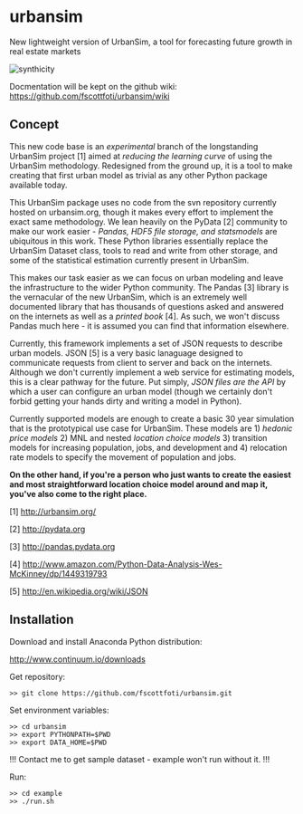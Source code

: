 urbansim
========

New lightweight version of UrbanSim, a tool for forecasting future growth in real estate markets

![synthicity](http://www.synthicity.com/uploads/1/8/3/2/18327643/9164254_orig.png)

Docmentation will be kept on the github wiki: https://github.com/fscottfoti/urbansim/wiki

Concept
-------

This new code base is an *experimental* branch of the longstanding UrbanSim project [1] aimed at *reducing the learning curve* of using the UrbanSim methodology.  Redesigned from the ground up, it is a tool to make creating that first urban model as trivial as any other Python package available today.

This UrbanSim package uses no code from the svn repository currently hosted on urbansim.org, though it makes every effort to implement the exact same methodology.  We lean heavily on the PyData [2] community to make our work easier - *Pandas, HDF5 file storage, and statsmodels* are ubiquitous in this work.  These Python libraries essentially replace the UrbanSim Dataset class, tools to read and write from other storage, and some of the statistical estimation currently present in UrbanSim.  

This makes our task easier as we can focus on urban modeling and leave the infrastructure to the wider Python community.  The Pandas [3] library is the vernacular of the new UrbanSim, which is an extremely well documented library that has thousands of questions asked and answered on the internets as well as a *printed book* [4].  As such, we won't discuss Pandas much here - it is assumed you can find that information elsewhere.

Currently, this framework implements a set of JSON requests to describe urban models.  JSON [5] is a very basic lanaguage designed to communicate requests from client to server and back on the internets.  Although we don't currently implement a web service for estimating models, this is a clear pathway for the future.  Put simply, *JSON files are the API* by which a user can configure an urban model (though we certainly don't forbid getting your hands dirty and writing a model in Python).

Currently supported models are enough to create a basic 30 year simulation that is the prototypical use case for UrbanSim.  These models are 1) *hedonic price models* 2) MNL and nested *location choice models* 3) transition models for increasing population, jobs, and development and 4) relocation rate models to specify the movement of population and jobs.

**On the other hand, if you're a person who just wants to create the easiest and most straightforward location choice model around and map it, you've also come to the right place.**

[1] http://urbansim.org/

[2] http://pydata.org

[3] http://pandas.pydata.org

[4] http://www.amazon.com/Python-Data-Analysis-Wes-McKinney/dp/1449319793

[5] http://en.wikipedia.org/wiki/JSON

Installation
---------------

Download and install Anaconda Python distribution:

http://www.continuum.io/downloads

Get repository:

```
>> git clone https://github.com/fscottfoti/urbansim.git
```

Set environment variables:

```
>> cd urbansim
>> export PYTHONPATH=$PWD
>> export DATA_HOME=$PWD
```

!!! Contact me to get sample dataset - example won't run without it. !!!
<!--Download data:

```
>> curl -k -o data/mrcog.zip https://dl.dropboxusercontent.com/u/2815546/mrcog.zip
>> unzip -d data data/mrcog.zip
```-->

Run:

```
>> cd example
>> ./run.sh
```
